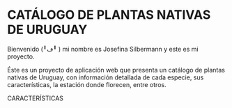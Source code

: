 # CATÁLOGO DE PLANTAS NATIVAS DE URUGUAY


Bienvenido (╹ڡ╹ ) mi nombre es Josefina Silbermann y este es mi proyecto.

Éste es un proyecto de aplicación web que presenta un catálogo de plantas nativas de Uruguay, con información detallada de cada especie, sus características, la estación donde florecen, entre otros.

CARACTERÍSTICAS
